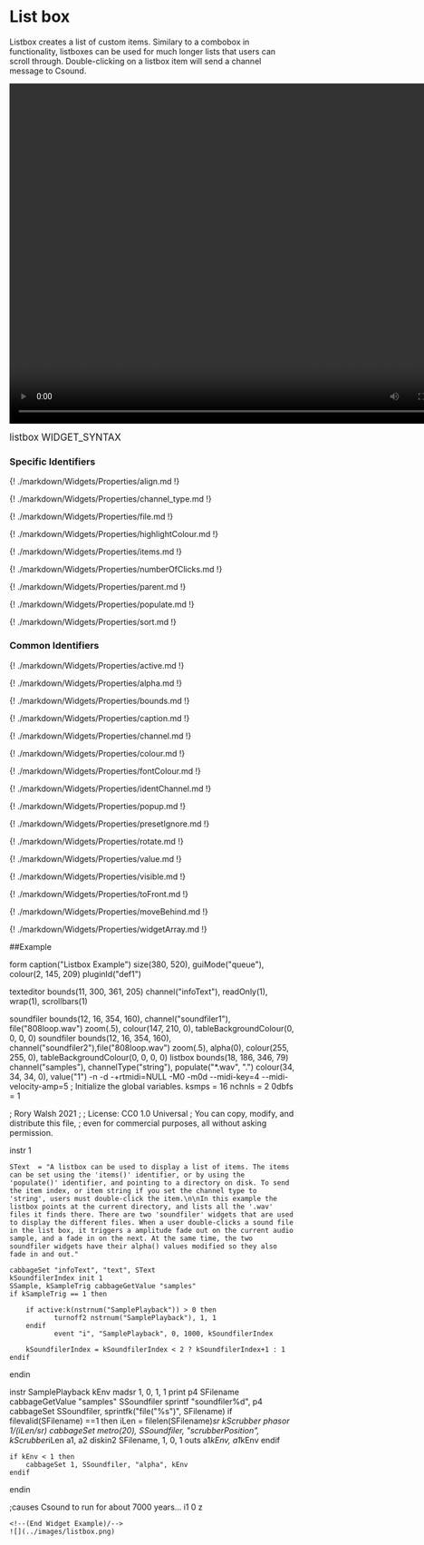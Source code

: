 # List box

Listbox creates a list of custom items. Similary to a combobox in functionality, listboxes can be used for much longer lists that users can scroll through. Double-clicking on a listbox item will send a channel message to Csound. 

<video width="800" height="600" controls>
<source src="../../images/docs/listbox.mp4">
</video> 

<big></pre>
listbox WIDGET_SYNTAX
</pre></big>

### Specific Identifiers

{! ./markdown/Widgets/Properties/align.md !} 

{! ./markdown/Widgets/Properties/channel_type.md !} 

{! ./markdown/Widgets/Properties/file.md !} 

{! ./markdown/Widgets/Properties/highlightColour.md !} 

{! ./markdown/Widgets/Properties/items.md !}  

{! ./markdown/Widgets/Properties/numberOfClicks.md !}  

{! ./markdown/Widgets/Properties/parent.md !} 

{! ./markdown/Widgets/Properties/populate.md !} 

{! ./markdown/Widgets/Properties/sort.md !} 

### Common Identifiers

{! ./markdown/Widgets/Properties/active.md !}  

{! ./markdown/Widgets/Properties/alpha.md !}  

{! ./markdown/Widgets/Properties/bounds.md !}  

{! ./markdown/Widgets/Properties/caption.md !}  

{! ./markdown/Widgets/Properties/channel.md !}  

{! ./markdown/Widgets/Properties/colour.md !}  

{! ./markdown/Widgets/Properties/fontColour.md !}   

{! ./markdown/Widgets/Properties/identChannel.md !}  

{! ./markdown/Widgets/Properties/popup.md !} 

{! ./markdown/Widgets/Properties/presetIgnore.md !} 

{! ./markdown/Widgets/Properties/rotate.md !}  

{! ./markdown/Widgets/Properties/value.md !}

{! ./markdown/Widgets/Properties/visible.md !}  

{! ./markdown/Widgets/Properties/toFront.md !} 

{! ./markdown/Widgets/Properties/moveBehind.md !} 

{! ./markdown/Widgets/Properties/widgetArray.md !}  

<!--(End of identifiers)/-->

##Example
<!--(Widget Example)/-->
<Cabbage>
form caption("Listbox Example") size(380, 520), guiMode("queue"), colour(2, 145, 209) pluginId("def1")

texteditor bounds(11, 300, 361, 205) channel("infoText"), readOnly(1), wrap(1), scrollbars(1)

soundfiler bounds(12, 16, 354, 160), channel("soundfiler1"), file("808loop.wav") zoom(.5), colour(147, 210, 0), tableBackgroundColour(0, 0, 0, 0)
soundfiler bounds(12, 16, 354, 160), channel("soundfiler2"),file("808loop.wav") zoom(.5), alpha(0), colour(255, 255, 0), tableBackgroundColour(0, 0, 0, 0)
listbox bounds(18, 186, 346, 79) channel("samples"), channelType("string"), populate("*.wav", ".") colour(34, 34, 34, 0), value("1")
</Cabbage>
<CsoundSynthesizer>
<CsOptions>
-n -d -+rtmidi=NULL -M0 -m0d --midi-key=4 --midi-velocity-amp=5
</CsOptions>
<CsInstruments>
; Initialize the global variables. 
ksmps = 16
nchnls = 2
0dbfs = 1


; Rory Walsh 2021 
;
; License: CC0 1.0 Universal
; You can copy, modify, and distribute this file, 
; even for commercial purposes, all without asking permission. 

instr 1

    SText  = "A listbox can be used to display a list of items. The items can be set using the 'items()' identifier, or by using the 'populate()' identifier, and pointing to a directory on disk. To send the item index, or item string if you set the channel type to 'string', users must double-click the item.\n\nIn this example the listbox points at the current directory, and lists all the '.wav' files it finds there. There are two 'soundfiler' widgets that are used to display the different files. When a user double-clicks a sound file in the list box, it triggers a amplitude fade out on the current audio sample, and a fade in on the next. At the same time, the two soundfiler widgets have their alpha() values modified so they also fade in and out."  

    cabbageSet "infoText", "text", SText
    kSoundfilerIndex init 1
    SSample, kSampleTrig cabbageGetValue "samples"
    if kSampleTrig == 1 then
        
        if active:k(nstrnum("SamplePlayback")) > 0 then
               turnoff2 nstrnum("SamplePlayback"), 1, 1
        endif
               event "i", "SamplePlayback", 0, 1000, kSoundfilerIndex
        
        kSoundfilerIndex = kSoundfilerIndex < 2 ? kSoundfilerIndex+1 : 1
    endif


endin
                
instr SamplePlayback
    kEnv madsr 1, 0, 1, 1
    print p4
    SFilename cabbageGetValue "samples"
    SSoundfiler sprintf "soundfiler%d", p4
    cabbageSet SSoundfiler, sprintfk("file(\"%s\")", SFilename)
    if filevalid(SFilename) ==1 then 
        iLen = filelen(SFilename)*sr
        kScrubber phasor 1/(iLen/sr)
        cabbageSet metro(20), SSoundfiler, "scrubberPosition", kScrubber*iLen
        a1, a2 diskin2 SFilename, 1, 0, 1
        outs a1*kEnv, a1*kEnv
    endif
    
    if kEnv < 1 then
        cabbageSet 1, SSoundfiler, "alpha", kEnv
    endif
        
endin

</CsInstruments>
<CsScore>
;causes Csound to run for about 7000 years...
i1 0 z
</CsScore>
</CsoundSynthesizer>

```
<!--(End Widget Example)/-->
![](../images/listbox.png)
